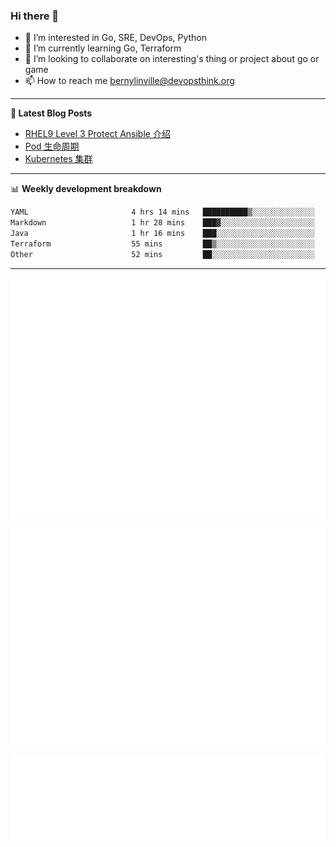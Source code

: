 ### Hi there 👋

- 👀 I’m interested in Go, SRE, DevOps, Python
- 🌱 I’m currently learning Go, Terraform
- 👯 I’m looking to collaborate on interesting's thing or project about go or game
- 📫 How to reach me bernylinville@devopsthink.org

-------

**📝 Latest Blog Posts**

<!-- BLOG-POST-LIST:START -->
- [RHEL9 Level 3 Protect Ansible 介绍](https://devopsthink.org/archives/rhel9-level3-protect-ansible-role)
- [Pod 生命周期](https://devopsthink.org/archives/pod-Lifecycle)
- [Kubernetes 集群](https://devopsthink.org/archives/kubernetes-cluster)
<!-- BLOG-POST-LIST:END -->

-------

📊 **Weekly development breakdown**
<!--START_SECTION:waka-->

```txt
YAML                       4 hrs 14 mins   ██████████▒░░░░░░░░░░░░░░   41.26 %
Markdown                   1 hr 28 mins    ███▓░░░░░░░░░░░░░░░░░░░░░   14.28 %
Java                       1 hr 16 mins    ███░░░░░░░░░░░░░░░░░░░░░░   12.42 %
Terraform                  55 mins         ██▒░░░░░░░░░░░░░░░░░░░░░░   08.93 %
Other                      52 mins         ██░░░░░░░░░░░░░░░░░░░░░░░   08.53 %
```

<!--END_SECTION:waka-->

-------

![Metrics](/github-metrics.svg)

![isocalendar fullyear](/metrics.plugin.isocalendar.fullyear.svg)

![languages details](/metrics.plugin.languages.details.svg)
